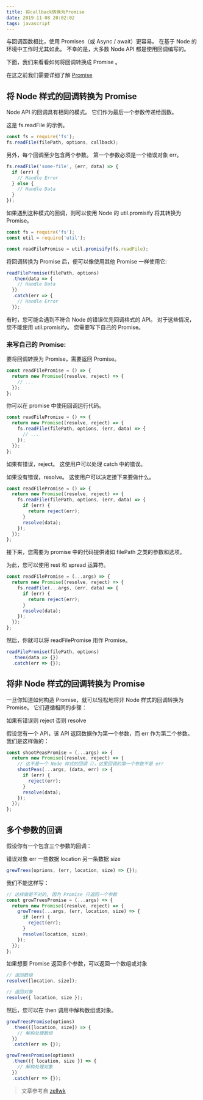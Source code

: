 ```yaml
---
title: 将callback转换为Promise
date: 2019-11-08 20:02:02
tags: javascript
---
```


与回调函数相比，使用 Promises（或 Async / await）更容易。 在基于 Node 的环境中工作时尤其如此。 不幸的是，大多数 Node API 都是使用回调编写的。

下面，我们来看看如何将回调转换成 Promise 。

在这之前我们需要详细了解 [Promise](https://zellwk.com/blog/js-promises/)

## 将 Node 样式的回调转换为 Promise

Node API 的回调具有相同的模式。 它们作为最后一个参数传递给函数。

这是 fs.readFile 的示例。

```js
const fs = require('fs');
fs.readFile(filePath, options, callback);
```

另外，每个回调至少包含两个参数。 第一个参数必须是一个错误对象 err。

```js
fs.readFile('some-file', (err, data) => {
  if (err) {
    // Handle Error
  } else {
    // Handle Data
  }
});
```

如果遇到这种模式的回调，则可以使用 Node 的 util.promisify 将其转换为 Promise。

```js
const fs = require('fs');
const util = require('util');

const readFilePromise = util.promisify(fs.readFile);
```

将回调转换为 Promise 后，便可以像使用其他 Promise 一样使用它:

```js
readFilePromise(filePath, options)
  .then(data => {
    // Handle Data
  })
  .catch(err => {
    // Handle Error
  });
```

有时，您可能会遇到不符合 Node 的错误优先回调格式的 API。 对于这些情况，您不能使用 util.promisify。 您需要写下自己的 Promise。

### 来写自己的 Promise:

要将回调转换为 Promise，需要返回 Promise。

```js
const readFilePromise = () => {
  return new Promise((resolve, reject) => {
    // ...
  });
};
```

你可以在 promise 中使用回调运行代码。

```js
const readFilePromise = () => {
  return new Promise((resolve, reject) => {
    fs.readFile(filePath, options, (err, data) => {
      // ...
    });
  });
};
```

如果有错误，reject。 这使用户可以处理 catch 中的错误。

如果没有错误，resolve。 这使用户可以决定接下来要做什么。

```js
const readFilePromise = () => {
  return new Promise((resolve, reject) => {
    fs.readFile(filePath, options, (err, data) => {
      if (err) {
        return reject(err);
      }
      resolve(data);
    });
  });
};
```

接下来，您需要为 promise 中的代码提供诸如 filePath 之类的参数和选项。

为此，您可以使用 rest 和 spread 运算符。

```js
const readFilePromise = (...args) => {
  return new Promise((resolve, reject) => {
    fs.readFile(...args, (err, data) => {
      if (err) {
        return reject(err);
      }
      resolve(data);
    });
  });
};
```

然后，你就可以将 readFilePromise 用作 Promise。

```js
readFilePromise(filePath, options)
  .then(data => {})
  .catch(err => {});
```

## 将非 Node 样式的回调转换为 Promise

一旦你知道如何构造 Promise，就可以轻松地将非 Node 样式的回调转换为 Promise。 它们遵循相同的步骤：

如果有错误则 reject
否则 resolve

假设您有一个 API，该 API 返回数据作为第一个参数，而 err 作为第二个参数。 我们是这样做的：

```js
const shootPeasPromise = (...args) => {
  return new Promise((resolve, reject) => {
    // 这不是一个 Node 样式的回调（），这里回调的第一个参数不是 err
    shootPeas(...args, (data, err) => {
      if (err) {
        reject(err);
      }
      resolve(data);
    });
  });
};
```

## 多个参数的回调

假设你有一个包含三个参数的回调：

错误对象 err
一些数据 location
另一条数据 size

```js
grewTrees(oprions, (err, location, size) => {});
```

我们不能这样写：

```js
// 这样做是不对的, 因为 Promise 只返回一个参数
const growTreesPromise = (...args) => {
  return new Promise((resolve, reject) => {
    growTrees(...args, (err, location, size) => {
      if (err) {
        reject(err);
      }
      resolve(location, size);
    });
  });
};
```

如果想要 Promise 返回多个参数，可以返回一个数组或对象

```js
// 返回数组
resolve([location, size]);

// 返回对象
resolve({ location, size });
```

然后，您可以在 then 调用中解构数组或对象。

```js
growTreesPromise(options)
  .then(([location, size]) => {
    // 解构处理数组
  })
  .catch(err => {});

growTreesPromise(options)
  .then(({ location, size }) => {
    // 解构处理对象
  })
  .catch(err => {});
```

> 文章参考自 [zellwk](https://zellwk.com/blog/converting-callbacks-to-promises/)
